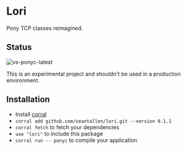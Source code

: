# Lori

Pony TCP classes reimagined.

## Status

![vs-ponyc-latest](https://github.com/seantallen/lori/workflows/vs-ponyc-latest/badge.svg)

This is an experimental project and shouldn't be used in a production environment.

## Installation

* Install [corral](https://github.com/ponylang/corral)
* `corral add github.com/seantallen/lori.git --version 0.1.1`
* `corral fetch` to fetch your dependencies
* `use "lori"` to include this package
* `corral run -- ponyc` to compile your application
